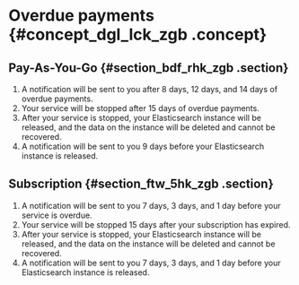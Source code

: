 # Overdue payments {#concept_dgl_lck_zgb .concept}

## Pay-As-You-Go {#section_bdf_rhk_zgb .section}

1.  A notification will be sent to you after 8 days, 12 days, and 14 days of overdue payments.
2.  Your service will be stopped after 15 days of overdue payments.
3.  After your service is stopped, your Elasticsearch instance will be released, and the data on the instance will be deleted and cannot be recovered.
4.  A notification will be sent to you 9 days before your Elasticsearch instance is released.

## Subscription {#section_ftw_5hk_zgb .section}

1.  A notification will be sent to you 7 days, 3 days, and 1 day before your service is overdue.
2.  Your service will be stopped 15 days after your subscription has expired.
3.  After your service is stopped, your Elasticsearch instance will be released, and the data on the instance will be deleted and cannot be recovered.
4.  A notification will be sent to you 7 days, 3 days, and 1 day before your Elasticsearch instance is released.

